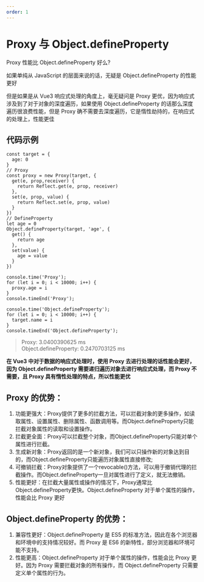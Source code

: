 ```yaml
---
order: 1
---
```


# Proxy 与 Object.defineProperty

Proxy 性能比 Object.defineProperty 好么?

如果单纯从 JavaScript 的层面来说的话，无疑是 Object.defineProperty 的性能更好

但是如果是从 Vue3 响应式处理的角度上，毫无疑问是 Proxy 更优，因为响应式涉及到了对于对象的深度遍历，如果使用 Object.defineProperty 的话那么深度遍历很浪费性能，但是 Proxy 确不需要去深度遍历，它是惰性劫持的，在响应式的处理上，性能更佳

## 代码示例

```js:line-numbers
const target = {
  age: 0
}
// Proxy
const proxy = new Proxy(target, {
  get(e, prop,receiver) {
    return Reflect.get(e, prop, receiver)
  },
  set(e, prop, value) {
    return Reflect.set(e, prop, value)
  }
})
// DefineProperty
let age = 0
Object.defineProperty(target, 'age', {
  get() {
    return age
  },
  set(value) {
    age = value
  }
})

console.time('Proxy');
for (let i = 0; i < 10000; i++) {
  proxy.age = i
}
console.timeEnd('Proxy');

console.time('Object.defineProperty');
for (let i = 0; i < 10000; i++) {
  target.name = i
}
console.timeEnd('Object.defineProperty');
```

> Proxy: 3.0400390625 ms <br/> Object.defineProperty: 0.2470703125 ms

**在 Vue3 中对于数据的响应式处理时，使用 Proxy 去进行处理的话性能会更好，因为 Object.defineProperty 需要递归遍历对象去进行响应式处理，而 Proxy 不需要，且 Proxy 具有惰性处理的特点，所以性能更优**

## Proxy 的优势：

1. 功能更强大：Proxy提供了更多的拦截方法，可以拦截对象的更多操作，如读取属性、设置属性、删除属性、函数调用等。而Object.defineProperty只能拦截对象属性的读取和设置操作。
2. 拦截更全面：Proxy可以拦截整个对象，而Object.defineProperty只能对单个属性进行拦截。
3. 生成新对象：Proxy返回的是一个新对象，我们可以只操作新的对象达到目的，而Object.defineProperty只能遍历对象属性直接修改;
4. 可撤销拦截：Proxy对象提供了一个revocable()方法，可以用于撤销代理的拦截操作。而Object.defineProperty一旦对属性进行了定义，就无法撤销。
5. 性能更好：在拦截大量属性或操作的情况下，Proxy通常比Object.defineProperty更快。Object.defineProperty 对于单个属性的操作，性能会比 Proxy 更好

## Object.defineProperty 的优势：

1. 兼容性更好：Object.defineProperty 是 ES5 的标准方法，因此在各个浏览器和环境中的支持情况较好。而 Proxy 是 ES6 的新特性，部分浏览器和环境可能不支持。
2. 性能更高：Object.defineProperty 对于单个属性的操作，性能会比 Proxy 更好。因为 Proxy 需要拦截对象的所有操作，而 Object.defineProperty 只需要定义单个属性的行为。
